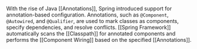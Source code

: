 With the rise of Java [[Annotations]], Spring introduced support for annotation-based configuration. Annotations, such as `@Component`, `@Autowired`, and `@Qualifier`, are used to mark classes as components, specify dependencies, and resolve conflicts. [[Spring Framework]] automatically scans the [[Classpath]] for annotated components and performs the [[Component Wiring]] based on the specified [[Annotations]].